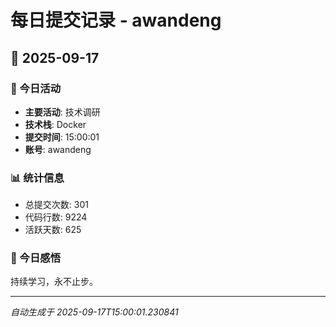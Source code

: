 # 每日提交记录 - awandeng

## 📅 2025-09-17

### 🎯 今日活动
- **主要活动**: 技术调研
- **技术栈**: Docker
- **提交时间**: 15:00:01
- **账号**: awandeng

### 📊 统计信息
- 总提交次数: 301
- 代码行数: 9224
- 活跃天数: 625

### 💭 今日感悟
持续学习，永不止步。

---
*自动生成于 2025-09-17T15:00:01.230841*
